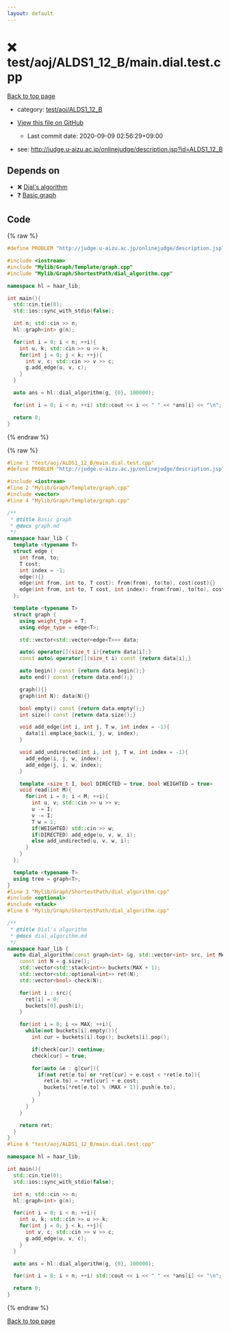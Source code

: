 ```yaml
---
layout: default
---
```


<!-- mathjax config similar to math.stackexchange -->
<script type="text/javascript" async
  src="https://cdnjs.cloudflare.com/ajax/libs/mathjax/2.7.5/MathJax.js?config=TeX-MML-AM_CHTML">
</script>
<script type="text/x-mathjax-config">
  MathJax.Hub.Config({
    TeX: { equationNumbers: { autoNumber: "AMS" }},
    tex2jax: {
      inlineMath: [ ['$','$'] ],
      processEscapes: true
    },
    "HTML-CSS": { matchFontHeight: false },
    displayAlign: "left",
    displayIndent: "2em"
  });
</script>

<script type="text/javascript" src="https://cdnjs.cloudflare.com/ajax/libs/jquery/3.4.1/jquery.min.js"></script>
<script src="https://cdn.jsdelivr.net/npm/jquery-balloon-js@1.1.2/jquery.balloon.min.js" integrity="sha256-ZEYs9VrgAeNuPvs15E39OsyOJaIkXEEt10fzxJ20+2I=" crossorigin="anonymous"></script>
<script type="text/javascript" src="../../../../assets/js/copy-button.js"></script>
<link rel="stylesheet" href="../../../../assets/css/copy-button.css" />


# :x: test/aoj/ALDS1_12_B/main.dial.test.cpp

<a href="../../../../index.html">Back to top page</a>

* category: <a href="../../../../index.html#a6c8b4021f35786cffddca87bd181284">test/aoj/ALDS1_12_B</a>
* <a href="{{ site.github.repository_url }}/blob/master/test/aoj/ALDS1_12_B/main.dial.test.cpp">View this file on GitHub</a>
    - Last commit date: 2020-09-09 02:56:29+09:00


* see: <a href="http://judge.u-aizu.ac.jp/onlinejudge/description.jsp?id=ALDS1_12_B">http://judge.u-aizu.ac.jp/onlinejudge/description.jsp?id=ALDS1_12_B</a>


## Depends on

* :x: <a href="../../../../library/Mylib/Graph/ShortestPath/dial_algorithm.cpp.html">Dial's algorithm</a>
* :question: <a href="../../../../library/Mylib/Graph/Template/graph.cpp.html">Basic graph</a>


## Code

<a id="unbundled"></a>
{% raw %}
```cpp
#define PROBLEM "http://judge.u-aizu.ac.jp/onlinejudge/description.jsp?id=ALDS1_12_B"

#include <iostream>
#include "Mylib/Graph/Template/graph.cpp"
#include "Mylib/Graph/ShortestPath/dial_algorithm.cpp"

namespace hl = haar_lib;

int main(){
  std::cin.tie(0);
  std::ios::sync_with_stdio(false);

  int n; std::cin >> n;
  hl::graph<int> g(n);

  for(int i = 0; i < n; ++i){
    int u, k; std::cin >> u >> k;
    for(int j = 0; j < k; ++j){
      int v, c; std::cin >> v >> c;
      g.add_edge(u, v, c);
    }
  }

  auto ans = hl::dial_algorithm(g, {0}, 100000);

  for(int i = 0; i < n; ++i) std::cout << i << " " << *ans[i] << "\n";

  return 0;
}

```
{% endraw %}

<a id="bundled"></a>
{% raw %}
```cpp
#line 1 "test/aoj/ALDS1_12_B/main.dial.test.cpp"
#define PROBLEM "http://judge.u-aizu.ac.jp/onlinejudge/description.jsp?id=ALDS1_12_B"

#include <iostream>
#line 2 "Mylib/Graph/Template/graph.cpp"
#include <vector>
#line 4 "Mylib/Graph/Template/graph.cpp"

/**
 * @title Basic graph
 * @docs graph.md
 */
namespace haar_lib {
  template <typename T>
  struct edge {
    int from, to;
    T cost;
    int index = -1;
    edge(){}
    edge(int from, int to, T cost): from(from), to(to), cost(cost){}
    edge(int from, int to, T cost, int index): from(from), to(to), cost(cost), index(index){}
  };

  template <typename T>
  struct graph {
    using weight_type = T;
    using edge_type = edge<T>;

    std::vector<std::vector<edge<T>>> data;

    auto& operator[](size_t i){return data[i];}
    const auto& operator[](size_t i) const {return data[i];}

    auto begin() const {return data.begin();}
    auto end() const {return data.end();}

    graph(){}
    graph(int N): data(N){}

    bool empty() const {return data.empty();}
    int size() const {return data.size();}

    void add_edge(int i, int j, T w, int index = -1){
      data[i].emplace_back(i, j, w, index);
    }

    void add_undirected(int i, int j, T w, int index = -1){
      add_edge(i, j, w, index);
      add_edge(j, i, w, index);
    }

    template <size_t I, bool DIRECTED = true, bool WEIGHTED = true>
    void read(int M){
      for(int i = 0; i < M; ++i){
        int u, v; std::cin >> u >> v;
        u -= I;
        v -= I;
        T w = 1;
        if(WEIGHTED) std::cin >> w;
        if(DIRECTED) add_edge(u, v, w, i);
        else add_undirected(u, v, w, i);
      }
    }
  };

  template <typename T>
  using tree = graph<T>;
}
#line 3 "Mylib/Graph/ShortestPath/dial_algorithm.cpp"
#include <optional>
#include <stack>
#line 6 "Mylib/Graph/ShortestPath/dial_algorithm.cpp"

/**
 * @title Dial's algorithm
 * @docs dial_algorithm.md
 */
namespace haar_lib {
  auto dial_algorithm(const graph<int> &g, std::vector<int> src, int MAX){
    const int N = g.size();
    std::vector<std::stack<int>> buckets(MAX + 1);
    std::vector<std::optional<int>> ret(N);
    std::vector<bool> check(N);

    for(int i : src){
      ret[i] = 0;
      buckets[0].push(i);
    }

    for(int i = 0; i <= MAX; ++i){
      while(not buckets[i].empty()){
        int cur = buckets[i].top(); buckets[i].pop();

        if(check[cur]) continue;
        check[cur] = true;

        for(auto &e : g[cur]){
          if(not ret[e.to] or *ret[cur] + e.cost < *ret[e.to]){
            ret[e.to] = *ret[cur] + e.cost;
            buckets[*ret[e.to] % (MAX + 1)].push(e.to);
          }
        }
      }
    }

    return ret;
  }
}
#line 6 "test/aoj/ALDS1_12_B/main.dial.test.cpp"

namespace hl = haar_lib;

int main(){
  std::cin.tie(0);
  std::ios::sync_with_stdio(false);

  int n; std::cin >> n;
  hl::graph<int> g(n);

  for(int i = 0; i < n; ++i){
    int u, k; std::cin >> u >> k;
    for(int j = 0; j < k; ++j){
      int v, c; std::cin >> v >> c;
      g.add_edge(u, v, c);
    }
  }

  auto ans = hl::dial_algorithm(g, {0}, 100000);

  for(int i = 0; i < n; ++i) std::cout << i << " " << *ans[i] << "\n";

  return 0;
}

```
{% endraw %}

<a href="../../../../index.html">Back to top page</a>


